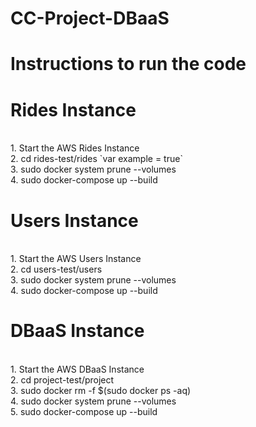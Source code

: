 # CC-Project-DBaaS

<h1> Instructions to run the code</h1>
<h1> Rides Instance </h1><br>
1. Start the AWS Rides Instance<br>
2. cd rides-test/rides `var example = true` <br>
3. sudo docker system prune --volumes<br>
4. sudo docker-compose up --build<br>

<h1> Users Instance</h1><br>
1. Start the AWS Users Instance<br>
2. cd users-test/users<br>
3. sudo docker system prune --volumes<br>
4. sudo docker-compose up --build<br>

<h1> DBaaS Instance</h1><br>
1. Start the AWS DBaaS Instance<br>
2. cd project-test/project<br>
3. sudo docker rm -f $(sudo docker ps -aq)<br>
4. sudo docker system prune --volumes<br>
5. sudo docker-compose up --build<br>
